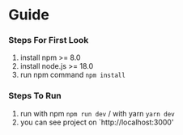 # Guide

### Steps For First Look

1. install npm >= 8.0
2. install node.js >= 18.0
3. run npm command `npm install`

### Steps To Run

1. run with npm `npm run dev` / with yarn `yarn dev`
2. you can see project on
   `http://localhost:3000'

